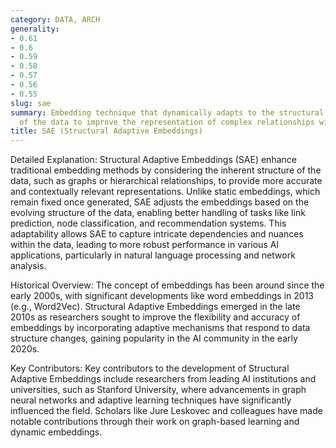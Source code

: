 ```yaml
---
category: DATA, ARCH
generality:
- 0.61
- 0.6
- 0.59
- 0.58
- 0.57
- 0.56
- 0.55
slug: sae
summary: Embedding technique that dynamically adapts to the structural properties
  of the data to improve the representation of complex relationships within the dataset.
title: SAE (Structural Adaptive Embeddings)
---
```


Detailed Explanation:
Structural Adaptive Embeddings (SAE) enhance traditional embedding methods by considering the inherent structure of the data, such as graphs or hierarchical relationships, to provide more accurate and contextually relevant representations. Unlike static embeddings, which remain fixed once generated, SAE adjusts the embeddings based on the evolving structure of the data, enabling better handling of tasks like link prediction, node classification, and recommendation systems. This adaptability allows SAE to capture intricate dependencies and nuances within the data, leading to more robust performance in various AI applications, particularly in natural language processing and network analysis.

Historical Overview:
The concept of embeddings has been around since the early 2000s, with significant developments like word embeddings in 2013 (e.g., Word2Vec). Structural Adaptive Embeddings emerged in the late 2010s as researchers sought to improve the flexibility and accuracy of embeddings by incorporating adaptive mechanisms that respond to data structure changes, gaining popularity in the AI community in the early 2020s.

Key Contributors:
Key contributors to the development of Structural Adaptive Embeddings include researchers from leading AI institutions and universities, such as Stanford University, where advancements in graph neural networks and adaptive learning techniques have significantly influenced the field. Scholars like Jure Leskovec and colleagues have made notable contributions through their work on graph-based learning and dynamic embeddings.